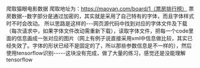 爬取猫眼电影数据 爬取地址为：https://maoyan.com/board/1（票房排行榜）
票房数据--数字部分是通过加密的，其实就是采用了自己特有的字体，而且字体样式时不时会改动。
所以思路是这样的---网页源代码中找到对应的字体文件及下载（每次请求中，如果字体文件改动需重新下载），读取字体文件，把每一个code里面的信息画成一张对应的图片（网上有例子说直接采用xml中信息做比较，其实已经失效了。字体的形状已经不是固定的了，所以那些参数信息是不一样的），然后使用tensorflow识别-----这块没有完成，做了大量的练习，感觉还是没能理解tensorflow